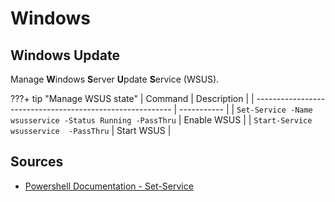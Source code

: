 # Windows

## Windows Update

Manage **W**indows **S**erver **U**pdate **S**ervice (WSUS).

???+ tip "Manage WSUS state"
    | Command                                                   | Description |
    | --------------------------------------------------------- | ----------- |
    | `Set-Service -Name wsusservice -Status Running -PassThru` | Enable WSUS |
    | `Start-Service wsusservice  -PassThru`                    | Start WSUS  |

## Sources

- [Powershell Documentation - Set-Service](https://docs.microsoft.com/en-us/powershell/module/microsoft.powershell.management/set-service?view=powershell-7.2)
